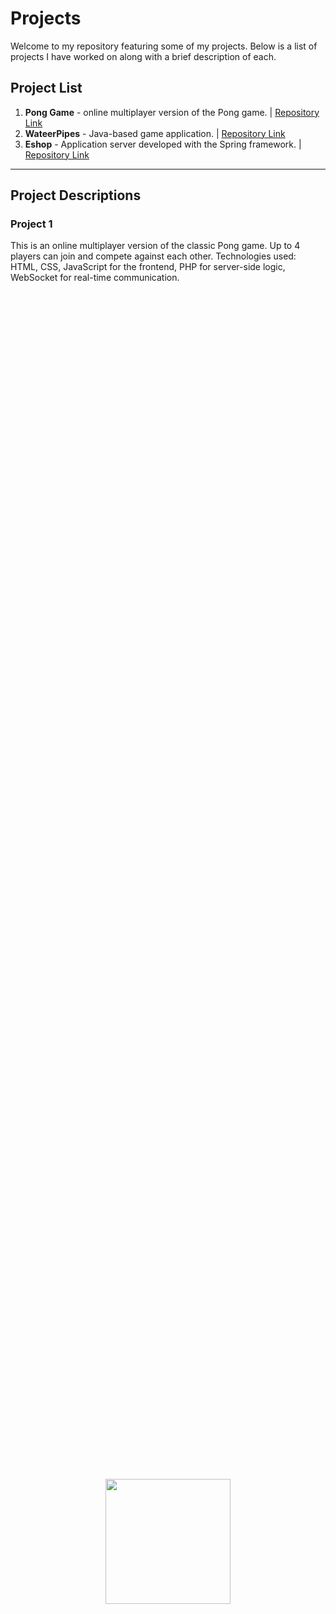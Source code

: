 # Projects

Welcome to my repository featuring some of my projects. Below is a list of projects I have worked on along with a brief description of each.

## Project List
1. **Pong Game** - online multiplayer version of the Pong game. | [Repository Link](https://github.com/potapov-dm/pong-game)
2. **WateerPipes** - Java-based game application. | [Repository Link](https://github.com/Interes-Group/zadanie-2-pipes-d-potapov)
3. **Eshop** - Application server developed with the Spring framework. | [Repository Link](https://github.com/Interes-Group/zadanie-3-eshop-d-potapov)

---

## Project Descriptions

### Project 1
This is an online multiplayer version of the classic Pong game. Up to 4 players can join and compete against each other.
Technologies used: HTML, CSS, JavaScript for the frontend, PHP for server-side logic, WebSocket for real-time communication.
<div style="display: flex; justify-content: center; align-items: center; height: 100vh;">
<br><img src="https://github.com/potapov-dm/potapov-dm/assets/49323039/a5f80e5c-c454-403f-a2c7-ab285066943e" height="200">
</div>

### Project 2
The WaterPipes project is a Java-based game application. The objective of the game is to connect the start and finish nodes by correctly turning the pipes on the game board. The game features interactive mouse controls, keyboard shortcuts, and a customizable playing area size.
Technologies used: Java, Swing, LOMBOK, Random Search in Depth Algorithm.
<div style="display: flex; justify-content: center; align-items: center; height: 100vh;">
<br><img src="https://github.com/potapov-dm/potapov-dm/assets/49323039/bb8cfdf5-4f70-47ac-ab97-5ab3bcc8b5d5" height="200">
</div>

### Project 3
The Eshop project is an application server. The objective is to create a server application using Java and the Spring framework. The application server facilitates the management of goods, warehouse inventory, and shopping carts. It provides a web interface (API) defined in the specification for communication with the outside world.
Technologies used: Java, Spring, LOMBOK.

---

## Contact Information

You can reach me through the following channels:

- Email: dmytro.ptpv@gmail.com
- LinkedIn: [Dmyrto Potapov](https://www.linkedin.com/in/potapov-dm/)
<!--
**potapov-dm/potapov-dm** is a ✨ _special_ ✨ repository because its `README.md` (this file) appears on your GitHub profile.

Here are some ideas to get you started:

- 🔭 I’m currently working on ...
- 🌱 I’m currently learning ...
- 👯 I’m looking to collaborate on ...
- 🤔 I’m looking for help with ...
- 💬 Ask me about ...
- 📫 How to reach me: ...
- 😄 Pronouns: ...
- ⚡ Fun fact: ...
-->
